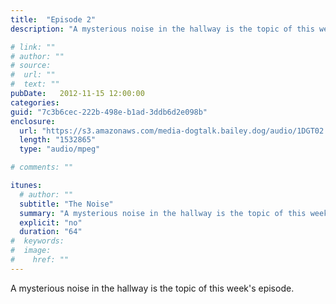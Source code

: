 ```yaml
---
title:  "Episode 2"
description: "A mysterious noise in the hallway is the topic of this week's episode."

# link: ""
# author: ""
# source:
#  url: ""
#  text: ""
pubDate:   2012-11-15 12:00:00
categories:
guid: "7c3b6cec-222b-498e-b1ad-3ddb6d2e098b"
enclosure:
  url: "https://s3.amazonaws.com/media-dogtalk.bailey.dog/audio/1DGT02.mp3"
  length: "1532865"
  type: "audio/mpeg"

# comments: ""

itunes:
  # author: ""
  subtitle: "The Noise"
  summary: "A mysterious noise in the hallway is the topic of this week's episode."
  explicit: "no"
  duration: "64"
#  keywords:
#  image:
#    href: ""
---
```


<p>A mysterious noise in the hallway is the topic of this week's episode.</p>
